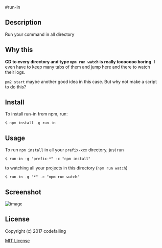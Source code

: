 #run-in

## Description

Run your command in all directory

## Why this

**CD to every directory and type `npm run watch` is really tooooooo boring**. I even have to keep many tabs of them and jump here and there to watch their logs.

`pm2 start` maybe another good idea in this case. But why not make a script to do this?

## Install

To install run-in from npm, run:

```
$ npm install -g run-in
```

## Usage

To run `npm install` in all your `prefix-xxx` directory, just run

```
$ run-in -g "prefix-*" -c "npm install"
```

to watching all your projects in this directory (`npm run watch`)

```
$ run-in -g "*" -c "npm run watch"
```

## Screenshot
![image](https://cloud.githubusercontent.com/assets/5436704/23579716/2e248fb0-012e-11e7-901f-44b143f461fd.png)

## License

Copyright (c) 2017 codefalling

[MIT License](http://en.wikipedia.org/wiki/MIT_License)
